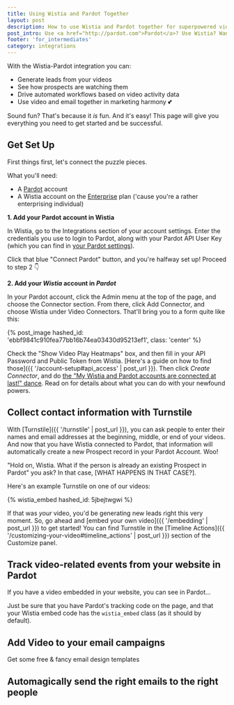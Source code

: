 ```yaml
---
title: Using Wistia and Pardot Together
layout: post
description: How to use Wistia and Pardot together for superpowered video marketing
post_intro: Use <a href="http://pardot.com">Pardot</a>? Use Wistia? Want to meld them together to execute a video-driven marketing automation strategy the likes of which this world has never seen? You're in the right place, friend.
footer: 'for_intermediates'
category: integrations
---
```


With the Wistia-Pardot integration you can:

- Generate leads from your videos
- See how prospects are watching them
- Drive automated workflows based on video activity data
- Use video and email together in marketing harmony 💕

Sound fun? That's because it _is_ fun. And it's easy! This page will give you everything you need to get started and be successful.

## Get Set Up

First things first, let's connect the puzzle pieces.

What you'll need:

- A [Pardot](http://pardot.com) account
- A Wistia account on the [Enterprise](http://wistia.com/pricing) plan ('cause you're a rather enterprising individual)

**1. Add your Pardot account in Wistia**

In Wistia, go to the Integrations section of your account settings. Enter the credentials you use to login to Pardot, along with your Pardot API User Key (which you can find in [your Pardot settings](https://pi.pardot.com/account)).

Click that blue "Connect Pardot" button, and you're halfway set up! Proceed to step 2 👇

**2. Add your _Wistia_ account in _Pardot_**

In your Pardot account, click the Admin menu at the top of the page, and choose the Connector section. From there, click Add Connector, and choose Wistia under Video Connectors. That'll bring you to a form quite like this:

{% post_image hashed_id: 'ebbf9841c910fea77bb16b74ea03430d95213ef1', class: 'center' %}

Check the "Show Video Play Heatmaps" box, and then fill in your API Password and Public Token from Wistia. [Here's a guide on how to find those]({{ '/account-setup#api_access' | post_url }}). Then click *Create Connector*, and do <a href="//fast.wistia.net/embed/iframe/0ojtk98of1?popover=true" class="wistia-popover[height=480,playerColor=78a8eb,width=640]">the "My Wistia and Pardot accounts are connected at last!" dance</a>. Read on for details about what you can do with your newfound powers.

## Collect contact information with Turnstile

With [Turnstile]({{ '/turnstile' | post_url }}), you can ask people to enter their names and email addresses at the beginning, middle, or end of your videos. And now that you have Wistia connected to Pardot, that information will automatically create a new Prospect record in your Pardot Account. Woo!

"Hold on, Wistia. What if the person is already an existing Prospect in Pardot" you ask? In that case, [WHAT HAPPENS IN THAT CASE?].

Here's an example Turnstile on one of our videos:

{% wistia_embed hashed_id: 5jbejtwgwi %}

If that was _your_ video, you'd be generating new leads right this very moment. So, go ahead and [embed your own video]({{ '/embedding' | post_url }}) to get started! You can find Turnstile in the [Timeline Actions]({{ '/customizing-your-video#timeline_actions' | post_url }}) section of the Customize panel.

## Track video-related events from your website in Pardot

If you have a video embedded in your website, you can see in Pardot...

Just be sure that you have Pardot's tracking code on the page, and that your Wistia embed code has the `wistia_embed` class (as it should by default).

## Add Video to your email campaigns

Get some free & fancy email design templates


## Automagically send the right emails to the right people


<script charset="ISO-8859-1" src="//fast.wistia.com/assets/external/popover-v1.js"></script>
<script>
  wistiaJQuery(document).bind("wistia-popover", function(event, iframe) {
    iframe.wistiaApi.bind("end", function() {
      wistiaJQuery.fancybox.close();
    });
  });
</script>
